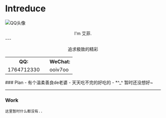 # Intreduce
 ![QQ头像](https://q1.qlogo.cn/g?b=qq&nk=1764712330&s=640)
 <center>I'm 艾菲.</center>
 ---
 <div style="text-align:center">
 <div id="hitokoto" ><p id="hitokoto_text">追求极致的精彩</p></div>
 <script>
  var xhr = new XMLHttpRequest();
  xhr.open('get', 'https://v1.hitokoto.cn');
  xhr.onreadystatechange = function () {
    if (xhr.readyState === 4) {
      var data = JSON.parse(xhr.responseText);
      var hitokoto = document.getElementById('hitokoto_text');
      hitokoto.innerText = data.hitokoto;
    }
  }
  xhr.send();
</script>
 <table>
 <tr>
  <th>QQ: </th>
  <th></th>
  <th>WeChat: </th>
 </tr>
 <tr>
  <td>1764712330</td>
  <td></td>
  <td>ooiv7oo</td>
 </tr>
 </table>
 </div>
### Plan
- 有个温柔善良de老婆
- 天天吃不完的好吃的
- *^_^ 暂时还没想好~

---
### Work


```123
这里暂时什么都没有..
```
<script>
  window.onload=function() {
     document.querySelector("head > title").innerText='AIFREE|HOMEPAGE';
     document.querySelector("body > header > h1").innerText='W e l c o m e !';
     document.querySelector("#content > footer > span").innerHTML='!wo!ow!';
   };
</script>
<style>
#content > p > img{
   display: block;
   width: 150px;
   margin-left: auto;
   margin-right: auto;
   border: 1px solid white;
   border-radius: 50%;
   height: auto;
  }
</style>
